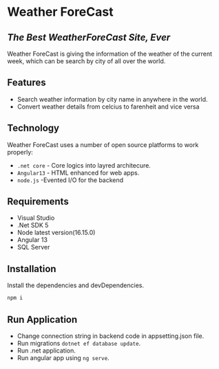 # Weather ForeCast
## _The Best WeatherForeCast Site, Ever_

Weather ForeCast is giving the information of the weather of the current week, which can be search by city of all over the world.

## Features

- Search weather information by city name in anywhere in the world.
- Convert weather details from celcius to farenheit and vice versa


## Technology

Weather ForeCast uses a number of open source platforms to work properly:

- ```.net core``` - Core logics into layred architecure.
- ```Angular13``` - HTML enhanced for web apps.
- ```node.js``` -Evented I/O for the backend

## Requirements
- Visual Studio
- .Net SDK 5
- Node latest version(16.15.0)
- Angular 13
- SQL Server

## Installation

Install the dependencies and devDependencies.


```sh
npm i
```

## Run Application
- Change connection string in backend code in appsetting.json file.
- Run migrations ```dotnet ef database update```.
- Run .net application.
- Run angular app using ```ng serve```.

